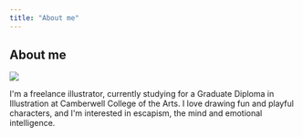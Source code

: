 ```yaml
---
title: "About me"
---
```


## About me

<img src="/img/about.jpg" class="about"/>

I'm  a freelance illustrator, currently studying for a Graduate Diploma in Illustration at Camberwell College of the Arts. I love drawing fun and playful characters, and I'm interested in escapism, the mind and emotional intelligence.
